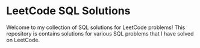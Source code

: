 # LeetCode SQL Solutions

Welcome to my collection of SQL solutions for LeetCode problems! This repository is contains solutions for various SQL problems that I have solved on LeetCode.
